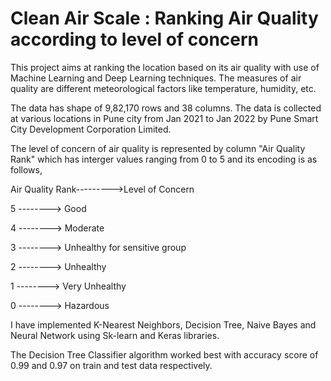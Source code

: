 # Clean Air Scale : Ranking Air Quality according to level of concern

This project aims at ranking the location based on its air quality with use of Machine Learning and Deep Learning techniques. The measures of air quality are different meteorological factors like temperature, humidity, etc.

The data has shape of 9,82,170 rows and 38 columns. The data is collected at various locations in Pune city from Jan 2021 to Jan 2022 by Pune Smart City Development Corporation Limited.

The level of concern of air quality is represented by column "Air Quality Rank" which has interger values ranging from 0 to 5 and its encoding is as follows,

Air Quality Rank--------->Level of Concern

5 --------> Good

4 --------> Moderate

3 --------> Unhealthy for sensitive group

2 --------> Unhealthy

1 --------> Very Unhealthy

0 --------> Hazardous

I have implemented K-Nearest Neighbors, Decision Tree, Naive Bayes and Neural Network using Sk-learn and Keras libraries. 

The Decision Tree Classifier algorithm worked best with accuracy score of 0.99 and 0.97 on train and test data respectively.

